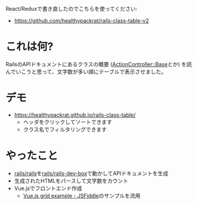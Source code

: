 React/Reduxで書き直したのでこちらを使ってください:

  * <https://github.com/healthypackrat/rails-class-table-v2>

# これは何?

RailsのAPIドキュメントにあるクラスの概要
([ActionController::Base](https://api.rubyonrails.org/v5.2.1/classes/ActionController/Base.html)とか)
を読んでいこうと思って、文字数が多い順にテーブルで表示させました。

# デモ

  * <https://healthypackrat.github.io/rails-class-table/>
      * ヘッダをクリックしてソートできます
      * クラス名でフィルタリングできます

# やったこと

  * [rails/rails](https://github.com/rails/rails)を[rails/rails-dev-box](https://github.com/rails/rails-dev-box)で動かしてAPIドキュメントを生成
  * 生成されたHTMLをパースして文字数をカウント
  * Vue.jsでフロントエンド作成
      * [Vue.js grid example - JSFiddle](https://jsfiddle.net/yyx990803/23qze30k/)のサンプルを流用
